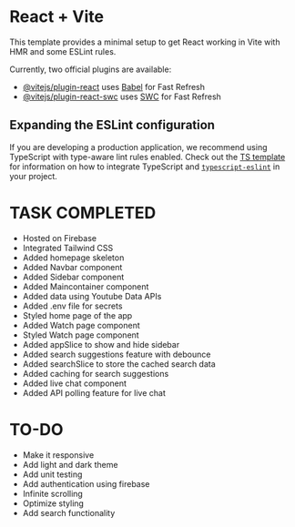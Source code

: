 # React + Vite

This template provides a minimal setup to get React working in Vite with HMR and some ESLint rules.

Currently, two official plugins are available:

- [@vitejs/plugin-react](https://github.com/vitejs/vite-plugin-react/blob/main/packages/plugin-react) uses [Babel](https://babeljs.io/) for Fast Refresh
- [@vitejs/plugin-react-swc](https://github.com/vitejs/vite-plugin-react/blob/main/packages/plugin-react-swc) uses [SWC](https://swc.rs/) for Fast Refresh

## Expanding the ESLint configuration

If you are developing a production application, we recommend using TypeScript with type-aware lint rules enabled. Check out the [TS template](https://github.com/vitejs/vite/tree/main/packages/create-vite/template-react-ts) for information on how to integrate TypeScript and [`typescript-eslint`](https://typescript-eslint.io) in your project.

# TASK COMPLETED

- Hosted on Firebase
- Integrated Tailwind CSS
- Added homepage skeleton
- Added Navbar component
- Added Sidebar component
- Added Maincontainer component
- Added data using Youtube Data APIs
- Added .env file for secrets
- Styled home page of the app
- Added Watch page component
- Styled Watch page component
- Added appSlice to show and hide sidebar
- Added search suggestions feature with debounce
- Added searchSlice to store the cached search data
- Added caching for search suggestions
- Added live chat component
- Added API polling feature for live chat

# TO-DO

- Make it responsive
- Add light and dark theme
- Add unit testing
- Add authentication using firebase
- Infinite scrolling
- Optimize styling
- Add search functionality
